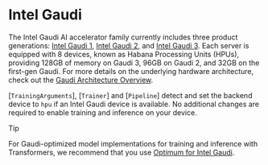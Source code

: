 <!--Copyright 2025 The HuggingFace Team. All rights reserved.

Licensed under the Apache License, Version 2.0 (the "License"); you may not use this file except in compliance with
the License. You may obtain a copy of the License at

http://www.apache.org/licenses/LICENSE-2.0

Unless required by applicable law or agreed to in writing, software distributed under the License is distributed on
an "AS IS" BASIS, WITHOUT WARRANTIES OR CONDITIONS OF ANY KIND, either express or implied. See the License for the

⚠️ Note that this file is in Markdown but contain specific syntax for our doc-builder (similar to MDX) that may not be
rendered properly in your Markdown viewer.

-->

# Intel Gaudi

The Intel Gaudi AI accelerator family currently includes three product generations: [Intel Gaudi 1](https://habana.ai/products/gaudi/), [Intel Gaudi 2](https://habana.ai/products/gaudi2/), and [Intel Gaudi 3](https://habana.ai/products/gaudi3/). Each server is equipped with 8 devices, known as Habana Processing Units (HPUs), providing 128GB of memory on Gaudi 3, 96GB on Gaudi 2, and 32GB on the first-gen Gaudi. For more details on the underlying hardware architecture, check out the [Gaudi Architecture Overview](https://docs.habana.ai/en/latest/Gaudi_Overview/Gaudi_Architecture.html).

[`TrainingArguments`], [`Trainer`] and [`Pipeline`] detect and set the backend device to `hpu` if an Intel Gaudi device is available. No additional changes are required to enable training and inference on your device.

> [!TIP]
> For Gaudi-optimized model implementations for training and inference with Transformers, we recommend that you use [Optimum for Intel Gaudi](https://huggingface.co/docs/optimum/main/en/habana/index).
